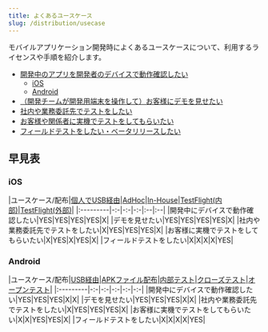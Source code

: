 ```yaml
---
title: よくあるユースケース
slug: /distribution/usecase
---
```


モバイルアプリケーション開発時によくあるユースケースについて、利用するライセンスや手順を紹介します。

- [開発中のアプリを開発者のデバイスで動作確認したい](./local.md)
  - [iOS](./local.md#ios)
  - [Android](./local.md#android)
- [（開発チームが開発用端末を操作して）お客様にデモを見せたい](./demo.md)
- [社内や業務委託先でテストをしたい](./develop_test.md)
- [お客様や関係者に実機でテストをしてもらいたい](./client_test.md)
- [フィールドテストをしたい・ベータリリースしたい](./field_test.md)

## 早見表

### iOS

|ユースケース/配布|[個人でUSB経由](../build/ios/personal_team.md)|[AdHoc](../build/ios/adp_local.md)|[In-House](../build/ios/adep_in_house.md)|[TestFlight(内部)](../build/ios/adp_testflight.md)|[TestFlight(外部)](../build/ios/adp_testflight.md)|
|:---------|-:-|-:-|-:-|:--|:--|
|開発中にデバイスで動作確認したい|YES|YES|YES|YES|X|
|デモを見せたい|YES|YES|YES|YES|X|
|社内や業務委託先でテストをしたい|X|YES|YES|YES|X|
|お客様に実機でテストをしてもらいたい|X|YES|X|YES|X|
|フィールドテストをしたい|X|X|X|X|YES|

### Android

|ユースケース/配布|[USB経由](../build/android/local.md)|[APKファイル配布](../build/android/apk_dist.md)|[内部テスト](../build/android/google_play_test.md)|[クローズテスト](../build/android/google_play_test.md)|[オープンテスト](../build/android/google_play_test.md)|
|:---------|-:-|-:-|-:-|-:-|-:-|
|開発中にデバイスで動作確認したい|YES|YES|YES|X|X|
|デモを見せたい|YES|YES|YES|X|X|
|社内や業務委託先でテストをしたい|X|YES|YES|YES|X|
|お客様に実機でテストをしてもらいたい|X|X|YES|YES|X|
|フィールドテストをしたい|X|X|X|X|YES|
